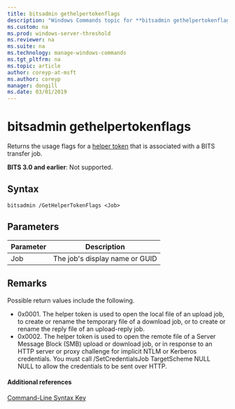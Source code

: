 ```yaml
---
title: bitsadmin gethelpertokenflags
description: "Windows Commands topic for **bitsadmin gethelpertokenflags** - Returns the usage flags for a helper token that is associated with a BITS transfer job."
ms.custom: na
ms.prod: windows-server-threshold
ms.reviewer: na
ms.suite: na
ms.technology: manage-windows-commands
ms.tgt_pltfrm: na
ms.topic: article
author: coreyp-at-msft
ms.author: coreyp
manager: dongill
ms.date: 03/01/2019
---
```


# bitsadmin gethelpertokenflags

Returns the usage flags for a [helper token](/windows/desktop/bits/helper-tokens-for-bits-transfer-jobs) that is associated with a BITS transfer job.

**BITS 3.0 and earlier**: Not supported.

## Syntax

```
bitsadmin /GetHelperTokenFlags <Job>
```

## Parameters

|Parameter|Description|
|---------|-----------|
|Job|The job's display name or GUID|

## Remarks

Possible return values include the following.

- 0x0001. The helper token is used to open the local file of an upload job, to create or rename the temporary file of a download job, or to create or rename the reply file of an upload-reply job.
- 0x0002. The helper token is used to open the remote file of a Server Message Block (SMB) upload or download job, or in response to an HTTP server or proxy challenge for implicit NTLM or Kerberos credentials. You must call /SetCredentialsJob TargetScheme NULL NULL to allow the credentials to be sent over HTTP.

#### Additional references

[Command-Line Syntax Key](command-line-syntax-key.md)
